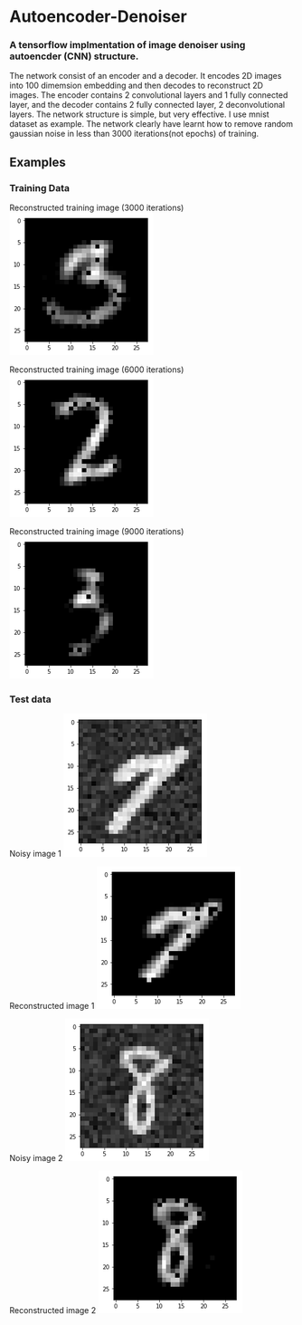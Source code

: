 # Autoencoder-Denoiser
### A tensorflow implmentation of image denoiser using autoencder (CNN) structure.

The network consist of an encoder and a decoder. It encodes 2D images into 100 dimemsion embedding and then decodes to reconstruct 2D images. The encoder contains 2 convolutional layers and 1 fully connected layer, and the decoder contains 2 fully connected layer, 2 deconvolutional layers.
The network structure is simple, but very effective. I use mnist dataset as example. The network clearly have learnt how to remove random gaussian noise in less than 3000 iterations(not epochs) of training.

## Examples

### Training Data

Reconstructed training image (3000 iterations)
![train-3000-iters](Examples/train-3000-iters.png)

Reconstructed training image (6000 iterations)
![train-6000-iters](Examples/train-6000-iters.png)

Reconstructed training image (9000 iterations)
![train-9000-iters](Examples/train-9000-iters.png)

### Test data

Noisy image 1
![test-noisy-1](Examples/test-noisy-1.png)

Reconstructed image 1
![test-reconstructed-1](Examples/test-reconstructed-1.png)

Noisy image 2
![test-noisy-2](Examples/test-noisy-2.png)

Reconstructed image 2
![test-reconstructed-2](Examples/test-reconstructed-2.png)